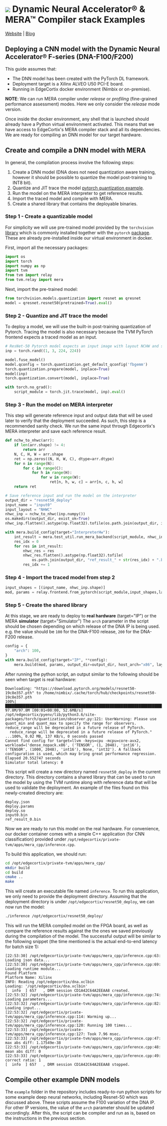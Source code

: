 <img src=https://user-images.githubusercontent.com/6816296/107115281-d873d480-68ae-11eb-9c1b-b2b424a9d3d8.png /> Dynamic Neural Accelerator® & MERA™ Compiler stack Examples
==============================================
[Website](https://www.edgecortix.com) |
[Blog](https://medium.com/edgecortix)

## Deploying a CNN model with the Dynamic Neural Accelerator® F-series (DNA-F100/F200)

This guide assumes that:
- The DNN model has been created with the PyTorch DL framework.
- Deployment target is a Xilinx ALVEO U50 PCI-E board.
- Running in EdgeCortix docker environment (Nimbix or on-premise).

**NOTE**: We can run MERA compiler under *release* or *profiling* (fine-grained performance assessment) modes. Here we only consider the *release* mode version. 

Once inside the docker environment, any shell that is launched should already have a Python virtual environment activated. This means that we have access to EdgeCortix's MERA compiler stack and all its dependencies. We are ready for compiling an DNN model for our target hardware.

## Create and compile a DNN model with MERA
In general, the compilation process involve the following steps:

1. Create a DNN model (DNA does not need quantization aware training, however it should be possible to quantize the model post-training to INT8 bit).
2. Quantize and JIT trace the model [pytorch quantization example](https://pytorch.org/docs/stable/quantization.html).
3. Run the model on the MERA interpreter to get reference results.
4. Import the traced model and compile with MERA.
5. Create a shared library that contains the deployable binaries.

### Step 1 - Create a quantizable model

For simplicity we will use pre-trained model provided by the `torchvision` [library](https://github.com/pytorch/vision/tree/master/torchvision/models/quantization) which is commonly installed together with the `pytorch` [package](https://pytorch.org/). These are already pre-installed inside our virtual environment in docker.

First, import all the necessary packages:

```python
import os
import torch
import numpy as np
import tvm
from tvm import relay
from tvm.relay import mera
```

Next, import the pre-trained model:

```python
from torchvision.models.quantization import resnet as qresnet
model = qresnet.resnet50(pretrained=True).eval()
```

### Step 2 - Quantize and JIT trace the model

To deploy a model, we will use the built-in post-training quantization of Pytorch. Tracing the model is also necessary because the TVM PyTorch frontend expects a traced model as an input.

```python
# ResNet-50 Pytorch model expects an input image with layout NCHW and size 224x224. We create a random input tensor for our test
inp = torch.rand((1, 3, 224, 224))

model.fuse_model()
model.qconfig = torch.quantization.get_default_qconfig('fbgemm')
torch.quantization.prepare(model, inplace=True)
model(inp)
torch.quantization.convert(model, inplace=True)

with torch.no_grad():
    script_module = torch.jit.trace(model, inp).eval()
```

### Step 3 - Run the model on MERA interpreter

This step will generate reference input and output data that will be used later to verify that the deployment succeeded. As such, this step is a recommended sanity check. We run the same input through Edgecortix's MERA interpreter and save each reference result.

```python
def nchw_to_nhwc(arr):
    if len(arr.shape) != 4:
        return arr
    N, C, H, W = arr.shape
    ret = np.zeros((N, H, W, C), dtype=arr.dtype)
    for n in range(N):
        for c in range(C):
            for h in range(H):
                for w in range(W):
                    ret[n, h, w, c] = arr[n, c, h, w]
    return ret

# Save reference input and run the model on the interpreter
output_dir = "resnet50_deploy"
input_name = "input0"
input_layout = "NHWC"
nhwc_inp = nchw_to_nhwc(inp.numpy())
os.makedirs(output_dir, exist_ok=True)
nhwc_inp.flatten().astype(np.float32).tofile(os.path.join(output_dir, input_name+".bin"))

with mera.build_config(target="InterpreterHw"):
    int_result = mera.test_util.run_mera_backend(script_module, nhwc_inp, layout="NHWC")
    res_idx = 0
    for res in int_result:
        nhwc_res = res
        nhwc_res.flatten().astype(np.float32).tofile(
            os.path.join(output_dir, "ref_result_" + str(res_idx) + ".bin"))
        res_idx += 1
```

### Step 4 - Import the traced model from step 2

```python
input_shapes = [(input_name, nhwc_inp.shape)]
mod, params = relay.frontend.from_pytorch(script_module,input_shapes,layout=input_layout)
```

### Step 5 - Create the shared library

At this stage, we are ready to deploy to **real hardware** (target="IP") or the MERA **simulator** (target="Simulator") The `arch` parameter in the script should be chosen depending on which release of the DNA IP is being used. e.g. the value should be `100` for the DNA-F100 release, `200` for the DNA-F200 release.

```python
config = {
    "arch": 100,
}
with mera.build_config(target="IP", **config):
    mera.build(mod, params, output_dir=output_dir, host_arch="x86", layout=input_layout)
```

After running the python script, an output similar to the following should be seen when target is real hardware:

```
Downloading: "https://download.pytorch.org/models/resnet50-19c8e357.pth" to /home/nimbix/.cache/torch/hub/checkpoints/resnet50-19c8e357.pth
100%|██████████████████████████████████████████████████████████████████████████████████████████████████████████████████████| 97.8M/97.8M [00:01<00:00, 52.6MB/s]
/opt/edgecortix/pyenv/lib/python3.6/site-packages/torch/quantization/observer.py:121: UserWarning: Please use quant_min and quant_max to specify the range for observers.                     reduce_range will be deprecated in a future release of PyTorch.
  reduce_range will be deprecated in a future release of PyTorch."
...100%, 0.02 MB, 137 KB/s, 0 seconds passed
Cannot find config for target=llvm -keys=cpu -mcpu=core-avx2, workload=('dense_nopack.x86', ('TENSOR', (1, 2048), 'int16'), ('TENSOR', (1000, 2048), 'int16'), None, 'int32'). A fallback configuration is used, which may bring great performance regression.
Elapsed 20.552747 seconds
Simulator total latency: 0
```

This script will create a new directory named `resnet50_deploy` in the current directory. This directory contains a shared library that can be used to run the model by using the TVM runtime along with reference data that will be used to validate the deployment. An example of the files found on this newly-created directory are:

```
deploy.json
deploy.params
deploy.so
input0.bin
ref_result_0.bin
```

Now we are ready to run this model on the real hardware. For convenience, our docker container comes with a simple C++ application (for CNN classification) provided under `/opt/edgecortix/private-tvm/apps/mera_cpp/inference.cpp`.

To build this application, we should run:

```bash
cd /opt/edgecortix/private-tvm/apps/mera_cpp/
mkdir build
cd build
cmake ..
make
```

This will create an executable file named `inference`. To run this application, we only need to provide the deployment directory. Assuming that the deployment directory is under `/opt/edgecortix/resnet50_deploy`, we can now run the model:

```bash
./inference /opt/edgecortix/resnet50_deploy/
```

This will run the MERA compiled model on the FPGA board, as well as compare the reference results against the the ones we saved previously during the compilation of the model. The successful output will be similar to the following snippet (the time mentioned is the actual end-to-end latency for batch size 1):

```
[22:53:30] /opt/edgecortix/private-tvm/apps/mera_cpp/inference.cpp:63: Loading json data...
[22:53:30] /opt/edgecortix/private-tvm/apps/mera_cpp/inference.cpp:69: Loading runtime module...
Found Platform
Platform Name: Xilinx
INFO: Reading /opt/edgecortix/dna.xclbin
Loading: '/opt/edgecortix/dna.xclbin'
[  info  ] 657   , DRM session CD1A42C64A2EEAA8 created.
[22:53:32] /opt/edgecortix/private-tvm/apps/mera_cpp/inference.cpp:74: Loading parameters...
[22:53:32] /opt/edgecortix/private-tvm/apps/mera_cpp/inference.cpp:82: Loading input...
[22:53:32] /opt/edgecortix/private-tvm/apps/mera_cpp/inference.cpp:114: Warming up...
[22:53:32] /opt/edgecortix/private-tvm/apps/mera_cpp/inference.cpp:120: Running 100 times...
[22:53:33] /opt/edgecortix/private-tvm/apps/mera_cpp/inference.cpp:127: Took 7.96 msec.
[22:53:33] /opt/edgecortix/private-tvm/apps/mera_cpp/inference.cpp:47: max abs diff: 1.17549e-38
[22:53:33] /opt/edgecortix/private-tvm/apps/mera_cpp/inference.cpp:48: mean abs diff: 0
[22:53:33] /opt/edgecortix/private-tvm/apps/mera_cpp/inference.cpp:49: correct ratio: 1
[  info  ] 657   , DRM session CD1A42C64A2EEAA8 stopped.
```

## Compile other example DNN models
The `example` folder in the repository includes ready-to-run python scripts for some example deep neural networks, including Resnet-50 which was discussed above. These scripts assume the F100 variation of the DNA IP. For other IP versions, the value of the `arch` parameter should be updated accordingly. After this, the script can be compiler and run as is, based on the instructions in the previous section.
